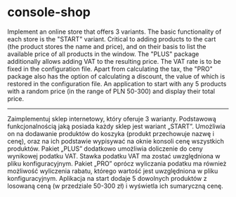 # console-shop

Implement an online store that offers 3 variants.
The basic functionality of each store is the "START" variant. Critical to adding products to the cart (the product stores the name and price), and on their basis to list the available price of all products in the window.
The "PLUS" package additionally allows adding VAT to the resulting price. The VAT rate is to be fixed in the configuration file.
Apart from calculating the tax, the "PRO" package also has the option of calculating a discount, the value of which is restored in the configuration file.
An application to start with any 5 products with a random price (in the range of PLN 50-300) and display their total price.

------------------------------------------------------------------------------------------------------------------------

Zaimplementuj sklep internetowy, który oferuje 3 warianty.
Podstawową funkcjonalnością jaką posiada każdy sklep jest wariant „START”. Umożliwia on na dodawanie produktów do koszyka (produkt przechowuje nazwę i cenę), oraz na ich podstawie wypisywać na oknie konsoli cenę wszystkich produktów.
Pakiet „PLUS” dodatkowo umożliwia doliczenie do ceny wynikowej podatku VAT. Stawka podatku VAT ma zostać uwzględniona w pliku konfiguracyjnym.
Pakiet „PRO” oprócz wyliczania podatku ma również możliwość wyliczenia rabatu, którego wartość jest uwzględniona w pliku konfiguracyjnym.
Aplikacja na start dodaje 5 dowolnych produktów z losowaną ceną (w przedziale 50-300 zł) i wyświetla ich sumaryczną cenę.
